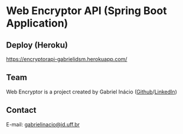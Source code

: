 # Web Encryptor API (Spring Boot Application)

## Deploy (Heroku)

https://encryptorapi-gabrielidsm.herokuapp.com/

## Team

Web Encryptor is a project created by Gabriel Inácio ([Github](https://github.com/GabrielIDSM)/[LinkedIn](https://www.linkedin.com/in/gabriel-inacio-uff/))

## Contact

E-mail: gabrielinacio@id.uff.br
